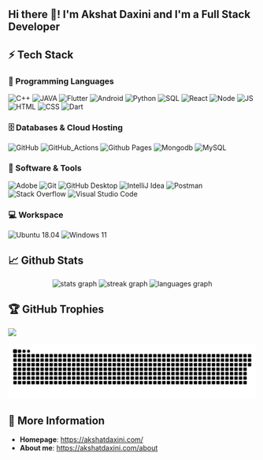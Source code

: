 ## Hi there 👋! I'm Akshat Daxini and I'm a Full Stack Developer
<!-- Profile Views ![](https://komarev.com/ghpvc/?username=AkshatDaxini&label=Profile%20views&color=0e75b6&style=flat) -->




## ⚡ Tech Stack

### 🚀 Programming Languages
  ![C++](https://img.shields.io/badge/C++-00599C?logo=cplusplus&logoColor=white&style=flat)
  ![JAVA](https://custom-icon-badges.demolab.com/badge/Java-007396?logo=java&logoColor=white&style=flat)
  ![Flutter](https://img.shields.io/badge/Flutter-0066cd?logo=Flutter&logoColor=white&style=flat)
  ![Android](https://img.shields.io/badge/-Andorid-00cd00?logo=android&logoColor=white&style=flat)
  ![Python](https://img.shields.io/badge/Python-3776AB?logo=python&logoColor=white&style=flat)
  ![SQL](https://custom-icon-badges.demolab.com/badge/SQL-025E8C?logo=database&logoColor=white&style=flat)
  ![React](https://img.shields.io/badge/-React-ffffff?logo=react&logoColor=blue&style=flat)
  ![Node](https://img.shields.io/badge/-Node%20JS-009a00?logo=nodejs&logoColor=white&style=flat)
  ![JS](https://img.shields.io/badge/-JS-ffff1a?logo=javascript&logoColor=black&style=flat)
  ![HTML](https://img.shields.io/badge/-HTML-ffae1a?logo=HTML&logoColor=white&style=flat)
  ![CSS](https://img.shields.io/badge/-CSS-4e4eff?logo=CSS&logoColor=white&style=flat)
  ![Dart](https://img.shields.io/badge/-Dart-0066cd?logo=dart&logoColor=white&style=flat)
  
### 🗄️ Databases & Cloud Hosting
  ![GitHub](https://img.shields.io/badge/GitHub-181717?logo=github&logoColor=white&style=flat)
  ![GitHub_Actions](https://img.shields.io/badge/-GitHub_Actions-2088FF?logo=githubactions&logoColor=white&style=flat)
  ![Github Pages](https://img.shields.io/badge/GitHub%20Pages-222222?logo=github%20pages&logoColor=white&style=flat)
  ![Mongodb](https://img.shields.io/badge/MongoDB-47A248?logo=mongodb&logoColor=white&style=flat)
  ![MySQL](https://img.shields.io/badge/-MySQL-4479A1?logo=mysql&logoColor=white&style=flat)
  
### 🧩 Software & Tools
  ![Adobe](https://img.shields.io/badge/Adobe-FF0000?logo=adobe&logoColor=white&style=flat)
  ![Git](https://img.shields.io/badge/Git-F05032?logo=git&logoColor=white&style=flat)
  ![GitHub Desktop](https://img.shields.io/badge/GitHub%20Desktop-8034A9?logo=github&logoColor=white&style=flat)
  ![IntelliJ Idea](https://img.shields.io/badge/-IntelliJ_IDEA-000000?logo=intellijidea&logoColor=white&style=flat)
  ![Postman](https://img.shields.io/badge/Postman-FF6C37?logo=postman&logoColor=white&style=flat)
  ![Stack Overflow](https://img.shields.io/badge/-Stack%20Overflow-FE7A16?logo=stack-overflow&logoColor=white&style=flat)
  ![Visual Studio Code](https://img.shields.io/badge/-Visual%20Studio%20Code-007ACC?logo=visual-studio-code&logoColor=white&style=flat)

### 💻 Workspace
![Ubuntu 18.04](https://img.shields.io/badge/Ubuntu%2018.04-E95420?logo=ubuntu&logoColor=white&style=flat)
![Windows 11](https://img.shields.io/badge/Windows%2010-0078D6?logo=windows&logoColor=white&style=flat)

## 📈 Github Stats

<!-- ![Top Langs](https://github-readme-stats.vercel.app/api/top-langs/?username=CompetitiveLin&layout=compact) -->

<div align="center">
  <img src="https://github-readme-stats.vercel.app/api?username=AkshatDaxini&hide_title=false&hide_rank=true&show_icons=true&include_all_commits=true&count_private=true&disable_animations=false&theme=dracula&locale=en&hide_border=false" height="150" alt="stats graph"  />
  <img src="https://streak-stats.demolab.com?user=AkshatDaxini&locale=en&mode=daily&theme=dracula&hide_border=false&border_radius=5" height="150" alt="streak graph"  />
  <img src="https://github-readme-stats.vercel.app/api/top-langs?username=AkshatDaxini&locale=en&hide_title=false&layout=compact&card_width=320&langs_count=5&theme=dracula&hide_border=false" height="150" alt="languages graph"  />
</div>

## 🏆 GitHub Trophies
![](https://github-profile-trophy.vercel.app/?username=AkshatDaxini&theme=radical&no-frame=false&no-bg=true&margin-w=4)

<!-- ### ✍️ Random Dev Quote
![](https://quotes-github-readme.vercel.app/api?type=horizontal&theme=radical) -->

<!--## 📊 Leetcode Stats
![CompetitiveLin's Leetcode Stats](https://leetcard.jacoblin.cool/CompetitiveLin?theme=light&font=Noto_Sans&ext=heatmap&site=cn) -->
![](https://raw.githubusercontent.com/CompetitiveLin/Snake-in-Contribution-Grid/output/github-contribution-grid-snake.svg)

## 📝 More Information

- **Homepage**: <https://akshatdaxini.com/>
- **About me**: <https://akshatdaxini.com/about>


<!--


Here are some ideas to get you started:

- 🔭 I’m currently working on ...
- 🌱 I’m currently learning ...
- 👯 I’m looking to collaborate on ...
- 🤔 I’m looking for help with ...
- 💬 Ask me about ...
- 📫 How to reach me: ...
- 😄 Pronouns: ...
- ⚡ Fun fact: ...
-->
